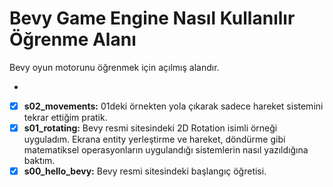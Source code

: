 # Bevy Game Engine Nasıl Kullanılır Öğrenme Alanı

Bevy oyun motorunu öğrenmek için açılmış alandır.

- 
- [x] **s02_movements:** 01deki örnekten yola çıkarak sadece hareket sistemini tekrar ettiğim pratik.
- [x] **s01_rotating:** Bevy resmi sitesindeki 2D Rotation isimli örneği uyguladım. Ekrana entity yerleştirme ve hareket, döndürme gibi matematiksel operasyonların uygulandığı sistemlerin nasıl yazıldığına baktım.
- [x] **s00_hello_bevy:** Bevy resmi sitesindeki başlangıç öğretisi.
